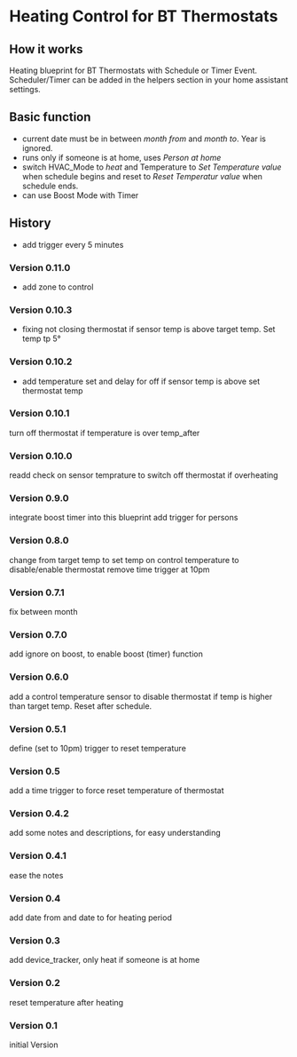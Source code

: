 # Heating Control for BT Thermostats

## How it works

Heating blueprint for BT Thermostats with Schedule or Timer Event. Scheduler/Timer can be added in the helpers section in your home assistant settings.

## Basic function

* current date must be in between *month from* and *month to*. Year is ignored.
* runs only if someone is at home, uses *Person at home*
* switch HVAC_Mode to *heat* and Temperature to *Set Temperature value* when schedule begins and reset to *Reset Temperatur value* when schedule ends.
* can use Boost Mode with Timer

## History

* add trigger every 5 minutes

### Version 0.11.0

* add zone to control

### Version 0.10.3

* fixing not closing thermostat if sensor temp is above target temp. Set temp tp 5°

### Version 0.10.2

* add temperature set and delay for off if sensor temp is above set thermostat temp

### Version 0.10.1

turn off thermostat if temperature is over temp_after

### Version 0.10.0

readd check on sensor temprature to switch off thermostat if overheating

### Version 0.9.0

integrate boost timer into this blueprint
add trigger for persons

### Version 0.8.0

change from target temp to set temp on control temperature to disable/enable thermostat
remove time trigger at 10pm

### Version 0.7.1

fix between month

### Version 0.7.0

add ignore on boost, to enable boost (timer) function

### Version 0.6.0

add a control temperature sensor to disable thermostat if temp is higher than target temp. Reset after schedule.

### Version 0.5.1

define (set to 10pm) trigger to reset temperature

### Version 0.5

add a time trigger to force reset temperature of thermostat

### Version 0.4.2

add some notes and descriptions, for easy understanding

### Version 0.4.1

ease the notes

### Version 0.4

add date from and date to for heating period

### Version 0.3

add device_tracker, only heat if someone is at home

### Version 0.2

reset temperature after heating

### Version 0.1

initial Version
